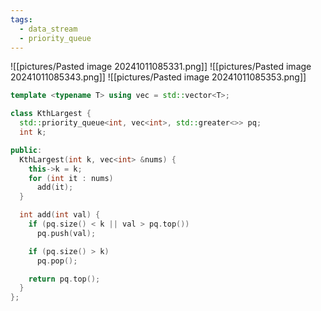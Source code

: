 ```yaml
---
tags:
  - data_stream
  - priority_queue
---
```

![[pictures/Pasted image 20241011085331.png]]
![[pictures/Pasted image 20241011085343.png]]
![[pictures/Pasted image 20241011085353.png]]


```c++
template <typename T> using vec = std::vector<T>;

class KthLargest {
  std::priority_queue<int, vec<int>, std::greater<>> pq;
  int k;

public:
  KthLargest(int k, vec<int> &nums) {
    this->k = k;
    for (int it : nums)
      add(it);
  }

  int add(int val) {
    if (pq.size() < k || val > pq.top())
      pq.push(val);

    if (pq.size() > k)
      pq.pop();

    return pq.top();
  }
};
```
